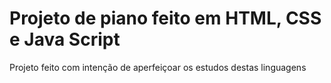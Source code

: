 # Projeto de piano feito em HTML, CSS e Java Script

Projeto feito com intenção de aperfeiçoar os estudos destas linguagens

